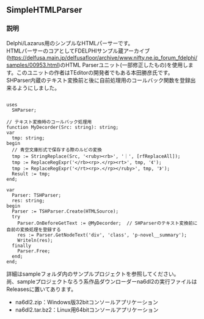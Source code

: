## SimpleHTMLParser

### 説明
Delphi/Lazarus用のシンプルなHTMLパーサーです。<br>
HTMLパーサーのコアとしてFDELPHIサンプル蔵アーカイブ(https://delfusa.main.jp/delfusafloor/archive/www.nifty.ne.jp_forum_fdelphi/samples/00953.html)のHTML Parserユニット(一部修正したもの)を使用します。このユニットの作者はTEditorの開発者でもある本田勝彦氏です。<br>
SHParser内蔵のテキスト変換前と後に自前処理用のコールバック関数を登録出来るようにしました。

```Delphi

uses
  SHParser;

// テキスト変換時のコールバック処理用
function MyDecorder(Src: string): string;
var
  tmp: string;
begin
  // 青空文庫形式で保存する際のルビの変換
  tmp := StringReplace(Src, '<ruby><rb>', '｜', [rfReplaceAll]);
  tmp := ReplaceRegExpr('</rb><rp>.</rp><rt>', tmp, '《');
  tmp := ReplaceRegExpr('</rt><rp>.</rp></ruby>', tmp, '》');
  Result := tmp;
end;

var
  Parser: TSHParser;
  res: string;
begin
  Parser := TSHParser.Create(HTMLSource);
  try
    Parser.OnBeforeGetText := @MyDecorder;  // SHParserのテキスト変換前に自前の変換処理を登録する
    res := Parser.GetNodeText('div', 'class', 'p-novel__summary');
    Writeln(res);
  finally
    Parser.Free;
  end;
end;
```

詳細はsampleフォルダ内のサンプルプロジェクトを参照してください。<br>
尚、sampleプロジェクトなろう系作品ダウンローダーna6dl2の実行ファイルはReleasesに置いてあります。<br>
+ na6dl2.zip：Windows版32bitコンソールアプリケーション
+ na6dl2.tar.bz2：Linux用64bitコンソールアプリケーション
<br>



